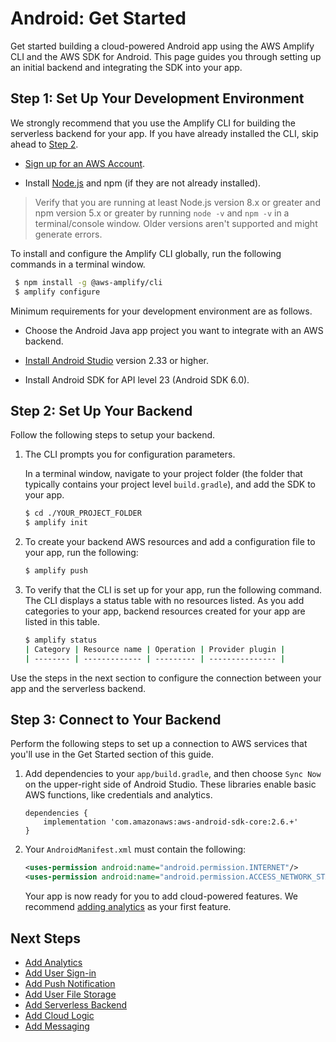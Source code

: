 # Android: Get Started

Get started building a cloud-powered Android app using the AWS Amplify CLI and the AWS SDK for Android. This page guides you through setting up an initial backend and integrating the SDK into your app.

## Step 1: Set Up Your Development Environment

We strongly recommend that you use the Amplify CLI for building the serverless backend for your app. If you have already installed the CLI, skip ahead to [Step 2](./add-aws-mobile-sdk-basic-setup).

*  [Sign up for an AWS Account](https://portal.aws.amazon.com/billing/signup?redirect_url=https%3A%2F%2Faws.amazon.com%2Fregistration-confirmation#/start).

*  Install [Node.js](https://nodejs.org/) and npm (if they are not already installed).

> Verify that you are running at least Node.js version 8.x or greater and npm version 5.x or greater by running `node -v` and `npm -v` in a terminal/console window. Older versions aren't supported and might generate errors.

To install and configure the Amplify CLI globally, run the following commands in a terminal window.

  ```bash
   $ npm install -g @aws-amplify/cli
   $ amplify configure
   ```

Minimum requirements for your development environment are as follows.

* Choose the Android Java app project you want to integrate with an AWS backend.

* [Install Android Studio](https://developer.android.com/studio/index.html#downloads) version 2.33 or higher.

* Install Android SDK for API level 23 (Android SDK 6.0).

## Step 2: Set Up Your Backend

Follow the following steps to setup your backend.

1. The CLI prompts you for configuration parameters.

	In a terminal window, navigate to your project folder (the folder that typically contains your project level `build.gradle`), and add the SDK to your app.

	```bash
	$ cd ./YOUR_PROJECT_FOLDER
	$ amplify init
	```

2. To create your backend AWS resources and add a configuration file to your app, run the following:

    ```bash
    $ amplify push
    ```

3. To verify that the CLI is set up for your app, run the following command. The CLI displays a status table with no resources listed. As you add categories to your app, backend resources created for your app are listed in this table.

    ```bash
    $ amplify status
    | Category | Resource name | Operation | Provider plugin |
    | -------- | ------------- | --------- | --------------- |
    ```

Use the steps in the next section to configure the connection between your app and the serverless backend.

## Step 3: Connect to Your Backend

Perform the following steps to set up a connection to AWS services that you'll use in the Get Started section of this guide.

1. Add dependencies to your `app/build.gradle`, and then choose `Sync Now` on the upper-right side of Android Studio. These libraries enable basic AWS functions, like credentials and analytics.

  	```
  	dependencies {
  		implementation 'com.amazonaws:aws-android-sdk-core:2.6.+'
  	}
  	```

2. Your `AndroidManifest.xml` must contain the following:

    ```xml
    <uses-permission android:name="android.permission.INTERNET"/>
    <uses-permission android:name="android.permission.ACCESS_NETWORK_STATE"/>
    ```

	Your app is now ready for you to add cloud-powered features. We recommend [adding analytics](./analytics) as your first feature.

## Next Steps

* [Add Analytics](./analytics)
* [Add User Sign-in](./authentication)
* [Add Push Notification](./push-notifications)
* [Add User File Storage](./storage)
* [Add Serverless Backend](./api)
* [Add Cloud Logic](./api)
* [Add Messaging](./messaging)
